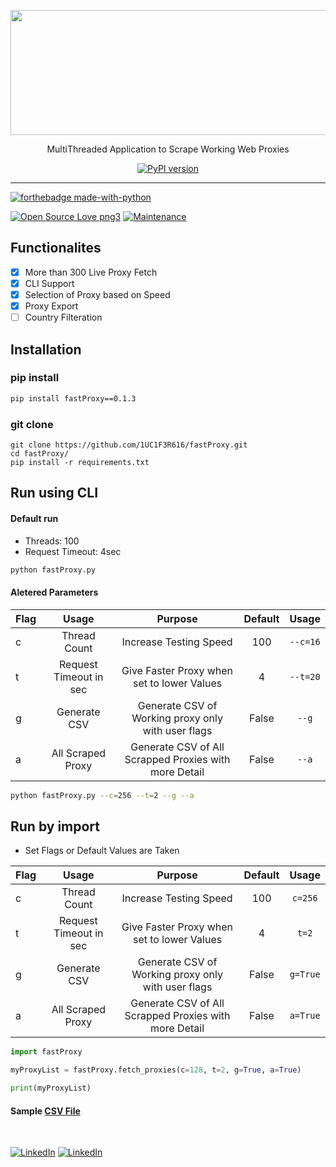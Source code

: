 <p align="center">
  <img width="600" height="200" src="https://user-images.githubusercontent.com/41824020/80387953-e7147080-88c6-11ea-9c35-4fd083f47ec4.jpg">
</p>
<p align="center">
  MultiThreaded Application to Scrape Working Web Proxies
<p>
  
<p align="center">
	<a align="center" href="https://pypi.org/project/fastProxy"><img src="https://badge.fury.io/py/fastProxy.svg" alt="PyPI version"></a>
</p>

---
[![forthebadge made-with-python](http://ForTheBadge.com/images/badges/made-with-python.svg)](https://www.python.org/)

[![Open Source Love png3](https://badges.frapsoft.com/os/v3/open-source.png?v=103)](https://github.com/ellerbrock/open-source-badges/)
[![Maintenance](https://img.shields.io/badge/Maintained%3F-yes-green.svg)](https://GitHub.com/1UC1F3R616/fastProxy)

## Functionalites
- [x] More than 300 Live Proxy Fetch
- [x] CLI Support
- [x] Selection of Proxy based on Speed
- [x] Proxy Export
- [ ] Country Filteration

## Installation
### pip install
```bash
pip install fastProxy==0.1.3
```
### git clone
```text
git clone https://github.com/1UC1F3R616/fastProxy.git
cd fastProxy/
pip install -r requirements.txt
```

## Run using CLI
#### Default run
- Threads: 100
- Request Timeout: 4sec
```bash
python fastProxy.py 
```
#### Aletered Parameters

| Flag        | Usage           | Purpose  |  Default  |  Usage  |
| ------------- |:-------------:|:-----:|:-----:|:-----:|
| c     | Thread Count | Increase Testing Speed |   100 | `--c=16`  |
| t      | Request Timeout in sec    |   Give Faster Proxy when set to lower Values | 4 | `--t=20`  |
| g | Generate CSV      |  Generate CSV of Working proxy only with user flags| False | `--g` |
| a | All Scraped Proxy     |  Generate CSV of All Scrapped Proxies with more Detail  | False | `--a` |

```bash
python fastProxy.py --c=256 --t=2 --g --a 
```

## Run by import
- Set Flags or Default Values are Taken

| Flag        | Usage           | Purpose  |  Default  | Usage|
| ------------- |:-------------:|:-----:|:-----:|:-----:|
| c     | Thread Count | Increase Testing Speed |   100 | `c=256`|
| t      | Request Timeout in sec    |   Give Faster Proxy when set to lower Values| 4 | `t=2` |
| g | Generate CSV      |  Generate CSV of Working proxy only with user flags| False | `g=True`|
| a | All Scraped Proxy     |  Generate CSV of All Scrapped Proxies with more Detail  | False | `a=True`|

```py
import fastProxy

myProxyList = fastProxy.fetch_proxies(c=128, t=2, g=True, a=True)

print(myProxyList)
```

#### Sample [CSV File](https://github.com/1UC1F3R616/fastProxy/blob/master/Sample/all_proxies.csv)

</br>

[![LinkedIn](https://img.shields.io/static/v1.svg?label=Connect&message=@Kush&color=grey&logo=linkedin&labelColor=blue&style=social)](https://www.linkedin.com/in/kush-choudhary-567b38169?lipi=urn%3Ali%3Apage%3Ad_flagship3_profile_view_base_contact_details%3BDYkgbUGhTniMSRqOUkdN3A%3D%3D)
[![LinkedIn](https://img.shields.io/static/v1.svg?label=Connect&message=@Dhruv&color=grey&logo=linkedin&labelColor=blue&style=social)](https://www.linkedin.com/in/dhruv-agarwal-043ab3179/?lipi=urn%3Ali%3Apage%3Ad_flagship3_profile_view_base_contact_details%3BDYkgbUGhTniMSRqOUkdN3A%3D%3D)
